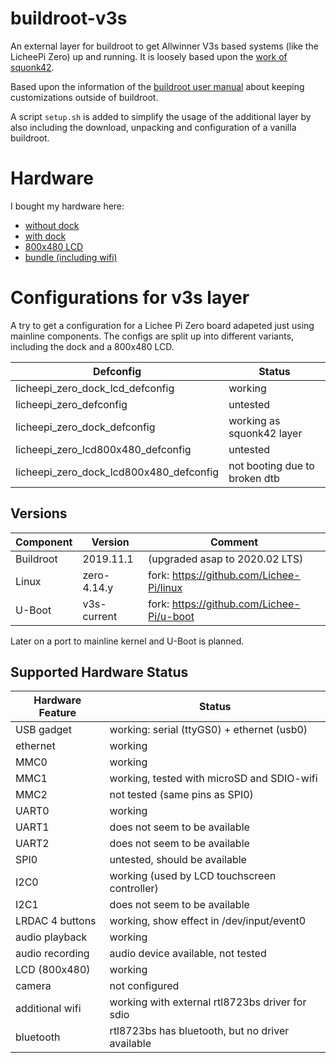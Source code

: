 # buildroot-v3s #

An external layer for buildroot to get Allwinner V3s based systems (like the
LicheePi Zero) up and running. It is loosely based upon the
[work of squonk42](https://github.com/Squonk42/buildroot-licheepi-zero).

Based upon the information of the
[buildroot user manual](https://buildroot.org/downloads/manual/manual.html)
about keeping customizations outside of buildroot.

A script `setup.sh` is added to simplify the usage of the additional layer
by also including the download, unpacking and configuration of a vanilla
buildroot.

# Hardware #

I bought my hardware here:
* [without dock](https://www.banggood.com/Lichee-Pi-Zero-1_2GHz-Cortex-A7-512Mbit-DDR-Core-Board-Development-Board-Mini-PC-p-1351124.html)
* [with dock](https://www.banggood.com/LicheePi-Zero-1GHz-Cortex-A7-512Mbit-DDR-Development-Board-Mini-PC-p-1337966.html)
* [800x480 LCD](https://www.banggood.com/Lichee-Pi-5-inch-LCD-Display-RTP-800480-Resolution-With-4-wire-Resistive-Touch-Screen-p-1340806.html)
* [bundle (including wifi)](http://www.aliexpress.com/item/4000079405909.html)

# Configurations for v3s layer #

A try to get a configuration for a Lichee Pi Zero board adapeted just using
mainline components. The configs are split up into different variants,
including the dock and a 800x480 LCD.

| Defconfig                               | Status                           |
| --------------------------------------- | -------------------------------- |
| licheepi_zero_dock_lcd_defconfig        | working                          |
| licheepi_zero_defconfig                 | untested                         |
| licheepi_zero_dock_defconfig            | working as squonk42 layer        |
| licheepi_zero_lcd800x480_defconfig      | untested                         |
| licheepi_zero_dock_lcd800x480_defconfig | not booting due to broken dtb    |

## Versions ##

| Component | Version     | Comment                                          |
| --------- | ----------- | ------------------------------------------------ |
| Buildroot | 2019.11.1   | (upgraded asap to 2020.02 LTS)                   |
| Linux     | zero-4.14.y | fork: https://github.com/Lichee-Pi/linux         |
| U-Boot    | v3s-current | fork: https://github.com/Lichee-Pi/u-boot        |

Later on a port to mainline kernel and U-Boot is planned.

## Supported Hardware Status ##

| Hardware Feature | Status                                                  |
| -----------------| ------------------------------------------------------- |
| USB gadget       | working: serial (ttyGS0) + ethernet (usb0)              |
| ethernet         | working                                                 |
| MMC0             | working                                                 |
| MMC1             | working, tested with microSD and SDIO-wifi              |
| MMC2             | not tested (same pins as SPI0)                          |
| UART0            | working                                                 |
| UART1            | does not seem to be available                           |
| UART2            | does not seem to be available                           |
| SPI0             | untested, should be available                           |
| I2C0             | working (used by LCD touchscreen controller)            |
| I2C1             | does not seem to be available                           |
| LRDAC 4 buttons  | working, show effect in /dev/input/event0               |
| audio playback   | working                                                 |
| audio recording  | audio device available, not tested                      |
| LCD (800x480)    | working                                                 |
| camera           | not configured                                          |
| additional wifi  | working with external rtl8723bs driver for sdio         |
| bluetooth        | rtl8723bs has bluetooth, but no driver available        |
